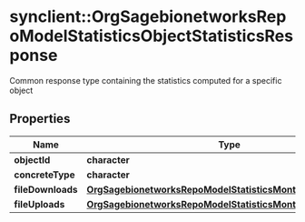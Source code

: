 # synclient::OrgSagebionetworksRepoModelStatisticsObjectStatisticsResponse

Common response type containing the statistics computed for a specific object

## Properties
Name | Type | Description | Notes
------------ | ------------- | ------------- | -------------
**objectId** | **character** |  | [optional] 
**concreteType** | **character** |  | [optional] 
**fileDownloads** | [**OrgSagebionetworksRepoModelStatisticsMonthlyFilesStatistics**](org.sagebionetworks.repo.model.statistics.MonthlyFilesStatistics.md) |  | [optional] 
**fileUploads** | [**OrgSagebionetworksRepoModelStatisticsMonthlyFilesStatistics**](org.sagebionetworks.repo.model.statistics.MonthlyFilesStatistics.md) |  | [optional] 


